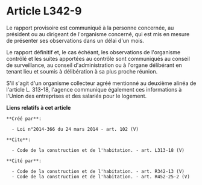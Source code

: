 # Article L342-9

Le rapport provisoire est communiqué à la personne concernée, au président ou au dirigeant de l'organisme concerné, qui est
mis en mesure de présenter ses observations dans un délai d'un mois. 

Le rapport définitif et, le cas échéant, les observations de l'organisme contrôlé et les suites apportées au contrôle sont
communiqués au conseil de surveillance, au conseil d'administration ou à l'organe délibérant en tenant lieu et soumis à
délibération à sa plus proche réunion. 

S'il s'agit d'un organisme collecteur agréé mentionné au deuxième alinéa de l'article L. 313-18, l'agence communique
également ces informations à l'Union des entreprises et des salariés pour le logement.

**Liens relatifs à cet article**

	**Créé par**:

	  - Loi n°2014-366 du 24 mars 2014 - art. 102 (V)

	**Cite**:

	  - Code de la construction et de l'habitation. - art. L313-18 (V)

	**Cité par**:

	  - Code de la construction et de l'habitation. - art. R342-13 (V)
	  - Code de la construction et de l'habitation. - art. R452-25-2 (V)
